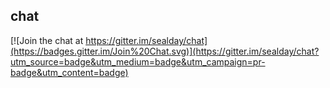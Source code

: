 ## chat

[![Join the chat at https://gitter.im/sealday/chat](https://badges.gitter.im/Join%20Chat.svg)](https://gitter.im/sealday/chat?utm_source=badge&utm_medium=badge&utm_campaign=pr-badge&utm_content=badge)
